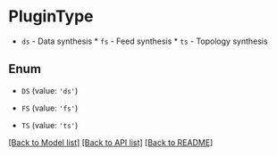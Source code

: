 # PluginType

* `ds` - Data synthesis * `fs` - Feed synthesis * `ts` - Topology synthesis

## Enum

* `DS` (value: `'ds'`)

* `FS` (value: `'fs'`)

* `TS` (value: `'ts'`)

[[Back to Model list]](../README.md#documentation-for-models) [[Back to API list]](../README.md#documentation-for-api-endpoints) [[Back to README]](../README.md)


